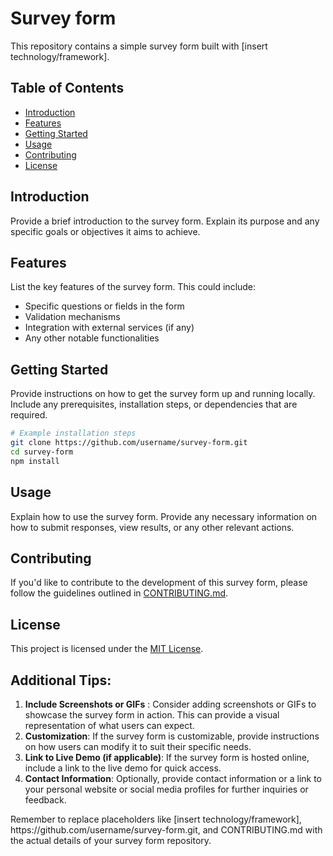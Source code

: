 <h1>Survey form</h1>

<p>This repository contains a simple survey form built with [insert technology/framework].</p>

<h2>Table of Contents</h2>

<ul>
<li><a href="#introduction">Introduction</a></li>
<li><a href="#features">Features</a></li>
<li><a href="#gettingstarted">Getting Started</a></li>
<li><a href="#usage">Usage</a></li>
<li><a href="#contributing">Contributing</a></li>
<li><a href="#license">License</a></li>
</ul>

<h2 id="introduction">Introduction</h2>

<p>Provide a brief introduction to the survey form. Explain its purpose and any specific goals or objectives it aims to achieve.</p>

<h2 id="features">Features</h2>

<p>List the key features of the survey form. This could include:</p>

<ul>
<li>Specific questions or fields in the form</li>
<li>Validation mechanisms</li>
<li>Integration with external services (if any)</li>
<li>Any other notable functionalities</li>
</ul>

<h2 id="gettingstarted">Getting Started</h2>

<p>Provide instructions on how to get the survey form up and running locally. Include any prerequisites, installation steps, or dependencies that are required.</p>

```bash
# Example installation steps
git clone https://github.com/username/survey-form.git
cd survey-form
npm install
```

<h2 id="usage">Usage</h2>

<p>Explain how to use the survey form. Provide any necessary information on how to submit responses, view results, or any other relevant actions.</p>

<h2 id="contributing">Contributing</h2>

<p>If you'd like to contribute to the development of this survey form, please follow the guidelines outlined in <a href="https://contributing.md">CONTRIBUTING.md</a>.</p>

<h2 id="license">License</h2>

<p>This project is licensed under the <a href="https://ru.wikipedia.org/wiki/Лицензия_MIT">MIT License</a>.</p>

<h2>Additional Tips:</h2>

<ol>
<li><strong>Include Screenshots or GIFs</strong> : Consider adding screenshots or GIFs to showcase the survey form in action. This can provide a visual representation of what users can expect.</li>
<li><strong>Customization</strong>: If the survey form is customizable, provide instructions on how users can modify it to suit their specific needs.</li>
<li><strong>Link to Live Demo (if applicable)</strong>: If the survey form is hosted online, include a link to the live demo for quick access.</li>
<li><strong>Contact Information</strong>: Optionally, provide contact information or a link to your personal website or social media profiles for further inquiries or feedback.</li>
</ol>

<p>Remember to replace placeholders like [insert technology/framework], https://github.com/username/survey-form.git, and CONTRIBUTING.md with the actual details of your survey form repository.</p>
